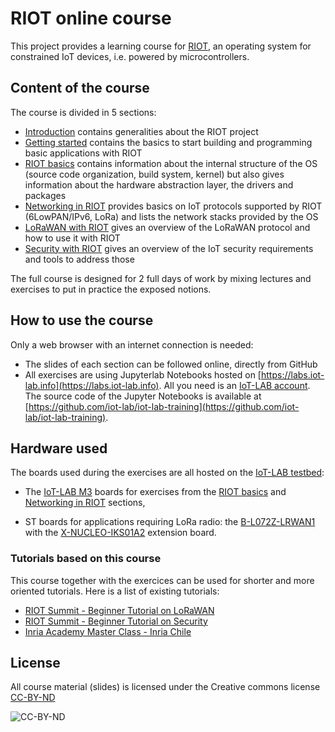 # RIOT online course

This project provides a learning course for [RIOT](https://riot-os.org), an
operating system for constrained IoT devices, i.e. powered by microcontrollers.

## Content of the course

The course is divided in 5 sections:

- [Introduction](https://riot-os.github.io/riot-course/slides/01-introduction)
  contains generalities about the RIOT project
- [Getting started](https://riot-os.github.io/riot-course/slides/02-getting-started)
  contains the basics to start building and programming basic applications
  with RIOT
- [RIOT basics](https://riot-os.github.io/riot-course/slides/03-riot-basics)
  contains information about the internal structure of the OS (source code
  organization, build system, kernel) but also gives information about the
  hardware abstraction layer, the drivers and packages
- [Networking in RIOT](https://riot-os.github.io/riot-course/slides/04-networking-in-riot)
  provides basics on IoT protocols supported by RIOT (6LowPAN/IPv6, LoRa) and
  lists the network stacks provided by the OS
- [LoRaWAN with RIOT](https://riot-os.github.io/riot-course/slides/05-lorawan-with-riot)
  gives an overview of the LoRaWAN protocol and how to use it with RIOT
- [Security with RIOT](https://riot-os.github.io/riot-course/slides/06-security-with-riot)
  gives an overview of the IoT security requirements and tools to address those

The full course is designed for 2 full days of work by mixing lectures and
exercises to put in practice the exposed notions.

## How to use the course

Only a web browser with an internet connection is needed:

- The slides of each section can be followed online, directly from GitHub
- All exercises are using Jupyterlab Notebooks hosted on
  [https://labs.iot-lab.info](https://labs.iot-lab.info). All you need is an
  [IoT-LAB account](https://www.iot-lab.info/testbed/signup).
  The source code of the Jupyter Notebooks is available at
  [https://github.com/iot-lab/iot-lab-training](https://github.com/iot-lab/iot-lab-training).


## Hardware used

The boards used during the exercises are all hosted on the
[IoT-LAB testbed](https://www.iot-lab.info):

- The [IoT-LAB M3](https://www.iot-lab.info/docs/boards/iot-lab-m3/) boards for
  exercises from the [RIOT basics](https://riot-os.github.io/riot-course/slides/03-riot-basics)
  and [Networking in RIOT](https://riot-os.github.io/riot-course/slides/04-networking-in-riot) sections,

- ST boards for applications requiring LoRa radio: the
  [B-L072Z-LRWAN1](http://www.st.com/en/evaluation-tools/b-l072z-lrwan1.html)
  with the
  [X-NUCLEO-IKS01A2](http://www.st.com/en/ecosystems/x-nucleo-iks01a2.html)
  extension board.

### Tutorials based on this course

This course together with the exercices can be used for shorter and more
oriented tutorials.
Here is a list of existing tutorials:

- [RIOT Summit - Beginner Tutorial on LoRaWAN](https://riot-os.github.io/riot-course/slides/tutorial-summit-lorawan)
- [RIOT Summit - Beginner Tutorial on Security](https://riot-os.github.io/riot-course/slides/tutorial-summit-security)
- [Inria Academy Master Class - Inria Chile](https://riot-os.github.io/riot-course/slides/tutorial-inria-academy)

## License

All course material (slides) is licensed under the Creative commons license
[CC-BY-ND](https://creativecommons.org/licenses/by-nd/4.0/)

![CC-BY-ND](https://mirrors.creativecommons.org/presskit/buttons/80x15/png/by-nd.png)

